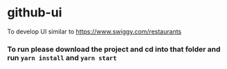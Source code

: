 # github-ui
To develop UI similar to https://www.swiggy.com/restaurants

### To run please download the project and cd into that folder and run ```yarn install``` and ```yarn start```
